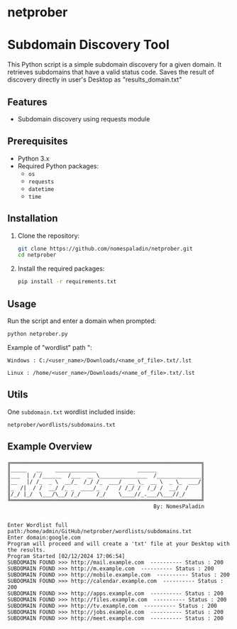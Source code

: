 # netprober
# Subdomain Discovery Tool

This Python script is a simple subdomain discovery for a given domain. It retrieves subdomains that have a valid status code.
Saves the result of discovery directly in user's Desktop as "results_domain.txt"

## Features

- Subdomain discovery using requests module

## Prerequisites

- Python 3.x
- Required Python packages:
  - `os`
  - `requests`
  - `datetime` 
  - `time`

## Installation

1. Clone the repository:
    ```sh
    git clone https://github.com/nomespaladin/netprober.git
    cd netprober
    ```

2. Install the required packages:
    ```sh
    pip install -r requirements.txt
    ```

## Usage

Run the script and enter a domain when prompted:
```sh
python netprober.py
```
Example of "wordlist" path ":
```
Windows : C:/<user_name>/Downloads/<name_of_file>.txt/.lst

Linux : /home/<user_name>/Downloads/<name_of_file>.txt/.lst

```

## Utils

One `subdomain.txt` wordlist  included inside:
```
netprober/wordlists/subdomains.txt
```

## Example Overview
```
╔════════════════════════════════════════════════════════════╗
║_____   __    _____________             ______              ║
║___  | / /______  /___  __ \_______________  /______________║
║__   |/ /_  _ \  __/_  /_/ /_  ___/  __ \_  __ \  _ \_  ___/║
║_  /|  / /  __/ /_ _  ____/_  /   / /_/ /  /_/ /  __/  /    ║
║/_/ |_/  \___/\__/ /_/     /_/    \____//_.___/\___//_/     ║
╚════════════════════════════════════════════════════════════╝
                                              By: NomesPaladin


Enter Wordlist full path:/home/admin/GitHub/netprober/wordlists/subdomains.txt
Enter domain:google.com
Program will proceed and will create a 'txt' file at your Desktop with the results.
Program Started [02/12/2024 17:06:54]
SUBDOMAIN FOUND >>> http://mail.example.com  ---------- Status : 200 
SUBDOMAIN FOUND >>> http://m.example.com  ---------- Status : 200 
SUBDOMAIN FOUND >>> http://mobile.example.com  ---------- Status : 200 
SUBDOMAIN FOUND >>> http://calendar.example.com  ---------- Status : 200 
SUBDOMAIN FOUND >>> http://apps.example.com  ---------- Status : 200 
SUBDOMAIN FOUND >>> http://files.example.com  ---------- Status : 200 
SUBDOMAIN FOUND >>> http://tv.example.com  ---------- Status : 200 
SUBDOMAIN FOUND >>> http://jobs.example.com  ---------- Status : 200 
SUBDOMAIN FOUND >>> http://meet.example.com  ---------- Status : 200 
```
